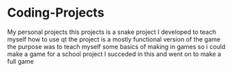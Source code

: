 # Coding-Projects
My personal projects
this projects is a snake project I developed to teach myself how to use qt
the project is a mostly functional version of the game
the purpose was to teach myself some basics of making in games so i could make a game for a school project
I succeded in this and went on to make a full game